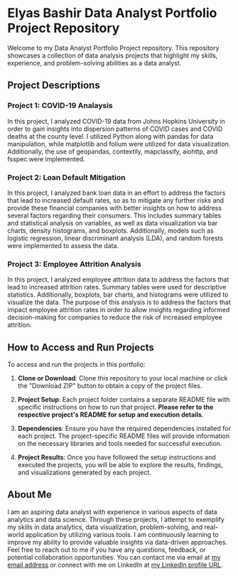 # Elyas Bashir Data Analyst Portfolio Project Repository
Welcome to my Data Analyst Portfolio Project repository. This repository showcases a collection of data analysis projects that highlight my skills, experience, and problem-solving abilities as a data analyst.

## Project Descriptions
### Project 1: COVID-19 Analaysis
In this project, I analyzed COVID-19 data from Johns Hopkins University in order to gain insights into dispersion patterns of COVID cases and COVID deaths at the county level. I utilized Python along with pandas for data manipulation, while matplotlib and folium were utilized for data visualization. Additionally, the use of geopandas, contextily, mapclassify, aiohttp, and fsspec were implemented.

### Project 2: Loan Default Mitigation
In this project, I analyzed bank loan data in an effort to address the factors that lead to increased default rates, so as to mitigate any further risks and provide these financial companies with better insights on how to address several factors regarding their consumers. This includes summary tables and statistical analysis on variables, as well as data visualization via bar charts, density histograms, and boxplots. Additionally, models such as logistic regression, linear discriminant analysis (LDA), and random forests were implemented to assess the data.

### Project 3: Employee Attrition Analysis
In this project, I analyzed employee attrition data to address the factors that lead to increased attrition rates. Summary tables were used for descriptive statistics. Additionally, boxplots, bar charts, and histograms were utilized to visualize the data. The purpose of this analysis is to address the factors that impact employee attrition rates in order to allow insights regarding informed decision-making for companies to reduce the risk of increased employee attrition.

## How to Access and Run Projects

To access and run the projects in this portfolio:

1. **Clone or Download**: Clone this repository to your local machine or click the "Download ZIP" button to obtain a copy of the project files.

2. **Project Setup**: Each project folder contains a separate README file with specific instructions on how to run that project. **Please refer to the respective project's README for setup and execution details**.

3. **Dependencies**: Ensure you have the required dependencies installed for each project. The project-specific README files will provide information on the necessary libraries and tools needed for successful execution.

4. **Project Results**: Once you have followed the setup instructions and executed the projects, you will be able to explore the results, findings, and visualizations generated by each project.

## About Me
I am an aspiring data analyst with experience in various aspects of data analytics and data science. Through these projects, I attempt to exemplify my skills in data analytics, data visualization, problem-solving, and real-world application by utilizing various tools. I am continuously learning to improve my ability to provide valuable insights via data-driven approaches.
Feel free to reach out to me if you have any questions, feedback, or potential collaboration opportunities. You can contact me via email at [my email address](elyasbashir123@gmail.com) or connect with me on LinkedIn at [my LinkedIn profile URL](https://www.linkedin.com/in/elyas-bashir-108637219/).
